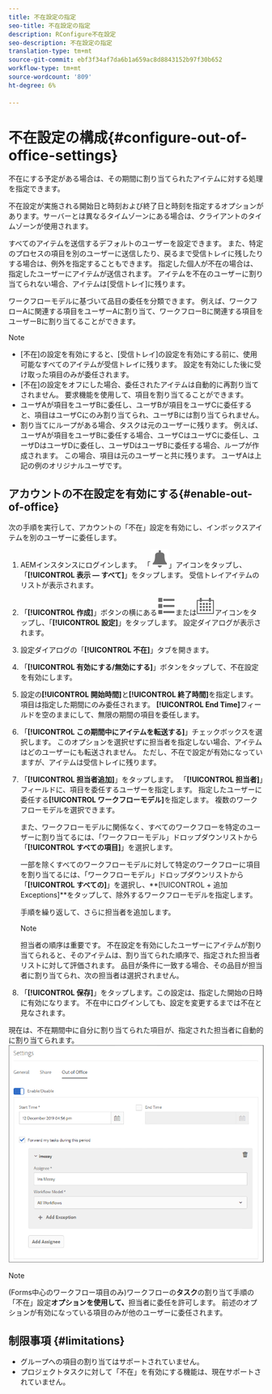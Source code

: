 ```yaml
---
title: 不在設定の指定
seo-title: 不在設定の指定
description: RConfigure不在設定
seo-description: 不在設定の指定
translation-type: tm+mt
source-git-commit: ebf3f34af7da6b1a659ac8d8843152b97f30b652
workflow-type: tm+mt
source-wordcount: '809'
ht-degree: 6%

---
```




# 不在設定の構成{#configure-out-of-office-settings}

不在にする予定がある場合は、その期間に割り当てられたアイテムに対する処理を指定できます。

不在設定が実施される開始日と時刻および終了日と時刻を指定するオプションがあります。サーバーとは異なるタイムゾーンにある場合は、クライアントのタイムゾーンが使用されます。

すべてのアイテムを送信するデフォルトのユーザーを設定できます。 また、特定のプロセスの項目を別のユーザーに送信したり、戻るまで受信トレイに残したりする場合は、例外を指定することもできます。 指定した個人が不在の場合は、指定したユーザーにアイテムが送信されます。 アイテムを不在のユーザーに割り当てられない場合、アイテムは[受信トレイ]に残ります。

ワークフローモデルに基づいて品目の委任を分類できます。 例えば、ワークフローAに関連する項目をユーザーAに割り当て、ワークフローBに関連する項目をユーザーBに割り当てることができます。


>[!NOTE]
>
>* [不在]の設定を有効にすると、[受信トレイ]の設定を有効にする前に、使用可能なすべてのアイテムが受信トレイに残ります。 設定を有効にした後に受け取った項目のみが委任されます。
>* [不在]の設定をオフにした場合、委任されたアイテムは自動的に再割り当てされません。 要求機能を使用して、項目を割り当てることができます。
>* ユーザAが項目をユーザBに委任し、ユーザBが項目をユーザCに委任すると、項目はユーザCにのみ割り当てられ、ユーザBには割り当てられません。
>* 割り当てにループがある場合、タスクは元のユーザーに残ります。 例えば、ユーザAが項目をユーザBに委任する場合、ユーザCはユーザCに委任し、ユーザDはユーザDに委任し、ユーザDはユーザBに委任する場合、ループが作成されます。 この場合、項目は元のユーザーと共に残ります。 ユーザAは上記の例のオリジナルユーザです。


## アカウントの不在設定を有効にする{#enable-out-of-office}

次の手順を実行して、アカウントの「不在」設定を有効にし、インボックスアイテムを別のユーザーに委任します。

1. AEMインスタンスにログインします。 「![インボックス](assets/bell.svg)」アイコンをタップし、「**[!UICONTROL 表示 — すべて]**」をタップします。 受信トレイアイテムのリストが表示されます。
1. 「**[!UICONTROL 作成]**」ボタンの横にある![表示セレクター](assets/viewlist.svg)または![表示セレクター](assets/calendar.svg)アイコンをタップし、「**[!UICONTROL 設定]**」をタップします。 設定ダイアログが表示されます。
1. 設定ダイアログの「**[!UICONTROL 不在]**」タブを開きます。
1. 「**[!UICONTROL 有効にする/無効にする]**」ボタンをタップして、不在設定を有効にします。
1. 設定の&#x200B;**[!UICONTROL 開始時間]**&#x200B;と&#x200B;**[!UICONTROL 終了時間]**&#x200B;を指定します。 項目は指定した期間にのみ委任されます。 **[!UICONTROL End Time]**&#x200B;フィールドを空のままにして、無限の期間の項目を委任します。
1. 「**[!UICONTROL この期間中にアイテムを転送する]**」チェックボックスを選択します。 このオプションを選択せずに担当者を指定しない場合、アイテムはどのユーザーにも転送されません。 ただし、不在で設定が有効になっていますが、アイテムは受信トレイに残ります。
1. 「**[!UICONTROL 担当者追加]**」をタップします。 「**[!UICONTROL 担当者]**」フィールドに、項目を委任するユーザーを指定します。 指定したユーザーに委任する&#x200B;**[!UICONTROL ワークフローモデル]**&#x200B;を指定します。 複数のワークフローモデルを選択できます。

   また、ワークフローモデルに関係なく、すべてのワークフローを特定のユーザーに割り当てるには、「ワークフローモデル」ドロップダウンリストから「**[!UICONTROL すべての項目]**」を選択します。<br>

   一部を除くすべてのワークフローモデルに対して特定のワークフローに項目を割り当てるには、「ワークフローモデル」ドロップダウンリストから「**[!UICONTROL すべての]**」を選択し、**[!UICONTROL + 追加 Exceptions]**をタップして、除外するワークフローモデルを指定します。
   <br>

   手順を繰り返して、さらに担当者を追加します。<br>

   >[!NOTE]
   >
   >担当者の順序は重要です。 不在設定を有効にしたユーザーにアイテムが割り当てられると、そのアイテムは、割り当てられた順序で、指定された担当者リストに対して評価されます。 品目が条件に一致する場合、その品目が担当者に割り当てられ、次の担当者は選択されません。

1. 「**[!UICONTROL 保存]**」をタップします。この設定は、指定した開始の日時に有効になります。 不在中にログインしても、設定を変更するまでは不在と見なされます。

現在は、不在期間中に自分に割り当てられた項目が、指定された担当者に自動的に割り当てられます。
![不在](assets/out-of-office.png)

>[!NOTE]
>
>(Forms中心のワークフロー項目のみ)ワークフローの&#x200B;**タスク**&#x200B;の割り当て手順の「不在」設定&#x200B;**オプションを使用して、**&#x200B;担当者に委任を許可します。 前述のオプションが有効になっている項目のみが他のユーザーに委任されます。

## 制限事項 {#limitations}

* グループへの項目の割り当てはサポートされていません。
* プロジェクトタスクに対して「不在」を有効にする機能は、現在サポートされていません。
